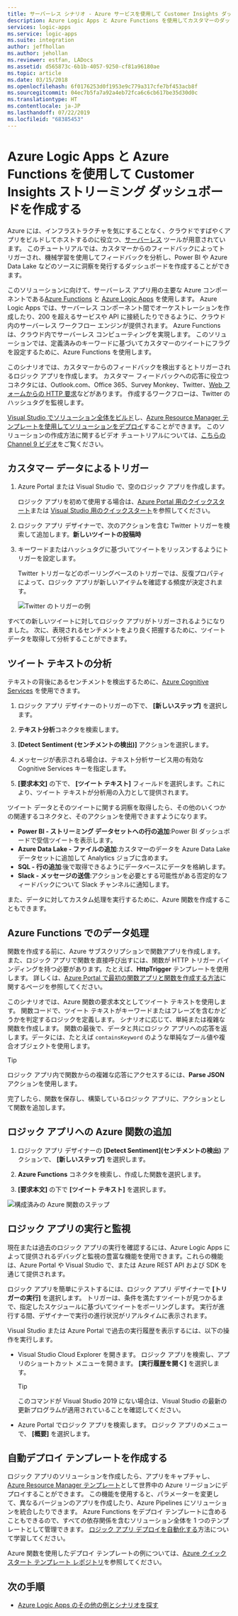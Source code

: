 ```yaml
---
title: サーバーレス シナリオ - Azure サービスを使用して Customer Insights ダッシュボードを作成する | Microsoft Docs
description: Azure Logic Apps と Azure Functions を使用してカスタマーのダッシュボードを構築することで、カスタマーのフィードバックやソーシャル メディアのデータなどを管理します
services: logic-apps
ms.service: logic-apps
ms.suite: integration
author: jeffhollan
ms.author: jehollan
ms.reviewer: estfan, LADocs
ms.assetid: d565873c-6b1b-4057-9250-cf81a96180ae
ms.topic: article
ms.date: 03/15/2018
ms.openlocfilehash: 6f0176253d0f1953e9c779a317cfe7bf453acb8f
ms.sourcegitcommit: 04ec7b5fa7a92a4eb72fca6c6cb617be35d30d0c
ms.translationtype: HT
ms.contentlocale: ja-JP
ms.lasthandoff: 07/22/2019
ms.locfileid: "68385453"
---
```

# <a name="create-streaming-customer-insights-dashboard-with-azure-logic-apps-and-azure-functions"></a>Azure Logic Apps と Azure Functions を使用して Customer Insights ストリーミング ダッシュボードを作成する

Azure には、インフラストラクチャを気にすることなく、クラウドですばやくアプリをビルドしてホストするのに役立つ、[サーバーレス](https://azure.microsoft.com/solutions/serverless/) ツールが用意されています。 このチュートリアルでは、カスタマーからのフィードバックによってトリガーされ、機械学習を使用してフィードバックを分析し、Power BI や Azure Data Lake などのソースに洞察を発行するダッシュボードを作成することができます。

このソリューションに向けて、サーバーレス アプリ用の主要な Azure コンポーネントである[Azure Functions](https://azure.microsoft.com/services/functions/) と [Azure Logic Apps](https://azure.microsoft.com/services/logic-apps/) を使用します。
Azure Logic Apps では、サーバーレス コンポーネント間でオーケストレーションを作成したり、200 を超えるサービスや API に接続したりできるように、クラウド内のサーバーレス ワークフロー エンジンが提供されます。 Azure Functions は、クラウド内でサーバーレス コンピューティングを実現します。 このソリューションでは、定義済みのキーワードに基づいてカスタマーのツイートにフラグを設定するために、Azure Functions を使用します。

このシナリオでは、カスタマーからのフィードバックを検出するとトリガーされるロジック アプリを作成します。 カスタマー フィードバックへの応答に役立つコネクタには、Outlook.com、Office 365、Survey Monkey、Twitter、[Web フォームからの HTTP 要求](https://blogs.msdn.microsoft.com/logicapps/2017/01/30/calling-a-logic-app-from-an-html-form/)などがあります。 作成するワークフローは、Twitter のハッシュタグを監視します。

[Visual Studio でソリューション全体をビルド](../logic-apps/quickstart-create-logic-apps-with-visual-studio.md)し、[Azure Resource Manager テンプレートを使用してソリューションをデプロイ](../logic-apps/logic-apps-deploy-azure-resource-manager-templates.md)することができます。 このソリューションの作成方法に関するビデオ チュートリアルについては、[こちらの Channel 9 ビデオ](https://aka.ms/logicappsdemo)をご覧ください。 

## <a name="trigger-on-customer-data"></a>カスタマー データによるトリガー

1. Azure Portal または Visual Studio で、空のロジック アプリを作成します。 

   ロジック アプリを初めて使用する場合は、[Azure Portal 用のクイックスタート](../logic-apps/quickstart-create-first-logic-app-workflow.md)または [Visual Studio 用のクイックスタート](../logic-apps/quickstart-create-logic-apps-with-visual-studio.md)を参照してください。

2. ロジック アプリ デザイナーで、次のアクションを含む Twitter トリガーを検索して追加します。**新しいツイートの投稿時**

3. キーワードまたはハッシュタグに基づいてツイートをリッスンするようにトリガーを設定します。

   Twitter トリガーなどのポーリングベースのトリガーでは、反復プロパティによって、ロジック アプリが新しいアイテムを確認する頻度が決定されます。

   ![Twitter のトリガーの例][1]

すべての新しいツイートに対してロジック アプリがトリガーされるようになりました。 次に、表現されるセンチメントをより良く把握するために、ツイート データを取得して分析することができます。 

## <a name="analyze-tweet-text"></a>ツイート テキストの分析

テキストの背後にあるセンチメントを検出するために、[Azure Cognitive Services](https://azure.microsoft.com/services/cognitive-services/) を使用できます。

1. ロジック アプリ デザイナーのトリガーの下で、 **[新しいステップ]** を選択します。

2. **テキスト分析**コネクタを検索します。

3. **[Detect Sentiment (センチメントの検出)]** アクションを選択します。

4. メッセージが表示される場合は、テキスト分析サービス用の有効な Cognitive Services キーを指定します。

5. **[要求本文]** の下で、 **[ツイート テキスト]** フィールドを選択します。これにより、ツイート テキストが分析用の入力として提供されます。

ツイート データとそのツイートに関する洞察を取得したら、その他のいくつかの関連するコネクタと、そのアクションを使用できますようになります。

* **Power BI - ストリーミング データセットへの行の追加**:Power BI ダッシュボードで受信ツイートを表示します。
* **Azure Data Lake - ファイルの追加**:カスタマーのデータを Azure Data Lake データセットに追加して Analytics ジョブに含めます。
* **SQL - 行の追加**:後で取得できるようにデータベースにデータを格納します。
* **Slack - メッセージの送信**:アクションを必要とする可能性がある否定的なフィードバックについて Slack チャンネルに通知します。

また、データに対してカスタム処理を実行するために、Azure 関数を作成することもできます。 

## <a name="process-data-with-azure-functions"></a>Azure Functions でのデータ処理

関数を作成する前に、Azure サブスクリプションで関数アプリを作成します。 また、ロジック アプリで関数を直接呼び出すには、関数が HTTP トリガー バインディングを持つ必要があります。たとえば、**HttpTrigger** テンプレートを使用します。 詳しくは、[Azure Portal で最初の関数アプリと関数を作成する方法](../azure-functions/functions-create-first-azure-function-azure-portal.md)に関するページを参照してください。

このシナリオでは、Azure 関数の要求本文としてツイート テキストを使用します。 関数コードで、ツイート テキストがキーワードまたはフレーズを含むかどうかを判定するロジックを定義します。 シナリオに応じて、単純または複雑な関数を作成します。
関数の最後で、データと共にロジック アプリへの応答を返します。データには、たとえば `containsKeyword` のような単純なブール値や複合オブジェクトを使用します。

> [!TIP]
> ロジック アプリ内で関数からの複雑な応答にアクセスするには、**Parse JSON** アクションを使用します。

完了したら、関数を保存し、構築しているロジック アプリに、アクションとして関数を追加します。

## <a name="add-azure-function-to-logic-app"></a>ロジック アプリへの Azure 関数の追加

1. ロジック アプリ デザイナーの **[Detect Sentiment]\(センチメントの検出\)** アクションで、 **[新しいステップ]** を選択します。

2. **Azure Functions** コネクタを検索し、作成した関数を選択します。

3. **[要求本文]** の下で **[ツイート テキスト]** を選択します。

![構成済みの Azure 関数のステップ][2]

## <a name="run-and-monitor-your-logic-app"></a>ロジック アプリの実行と監視

現在または過去のロジック アプリの実行を確認するには、Azure Logic Apps によって提供されるデバッグと監視の豊富な機能を使用できます。これらの機能は、Azure Portal や Visual Studio で、または Azure REST API および SDK を通じて提供されます。

ロジック アプリを簡単にテストするには、ロジック アプリ デザイナーで **[トリガーの実行]** を選択します。 トリガーは、条件を満たすツイートが見つかるまで、指定したスケジュールに基づいてツイートをポーリングします。 実行が進行する間、デザイナーで実行の進行状況がリアルタイムに表示されます。

Visual Studio または Azure Portal で過去の実行履歴を表示するには、以下の操作を実行します。 

* Visual Studio Cloud Explorer を開きます。 ロジック アプリを検索し、アプリのショートカット メニューを開きます。 **[実行履歴を開く]** を選択します。

  > [!TIP]
  > このコマンドが Visual Studio 2019 にない場合は、Visual Studio の最新の更新プログラムが適用されていることを確認してください。

* Azure Portal でロジック アプリを検索します。 ロジック アプリのメニューで、 **[概要]** を選択します。 

## <a name="create-automated-deployment-templates"></a>自動デプロイ テンプレートを作成する

ロジック アプリのソリューションを作成したら、アプリをキャプチャし、[Azure Resource Manager テンプレート](../azure-resource-manager/resource-group-overview.md#template-deployment)として世界中の Azure リージョンにデプロイすることができます。 この機能を使用すると、パラメーターを変更して、異なるバージョンのアプリを作成したり、Azure Pipelines にソリューションを統合したりできます。 Azure Functions をデプロイ テンプレートに含めることもできるので、すべての依存関係を含むソリューション全体を 1 つのテンプレートとして管理できます。 [ロジック アプリ デプロイを自動化する](logic-apps-azure-resource-manager-templates-overview.md)方法について学習してください。

Azure 関数を使用したデプロイ テンプレートの例については、[Azure クイックスタート テンプレート レポジトリ](https://github.com/Azure/azure-quickstart-templates/tree/master/101-function-app-create-dynamic)を参照してください。

## <a name="next-steps"></a>次の手順

* [Azure Logic Apps のその他の例とシナリオを探す](logic-apps-examples-and-scenarios.md)

<!-- Image References -->
[1]: ./media/logic-apps-scenario-social-serverless/twitter.png
[2]: ./media/logic-apps-scenario-social-serverless/function.png
